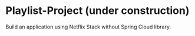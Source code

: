# Playlist-Project (under construction)

Build an application using Netflix Stack without Spring Cloud library.

